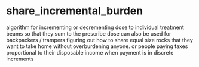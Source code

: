 # share_incremental_burden
algorithm for incrementing or decrementing dose to individual treatment beams so that they sum to the prescribe dose
can also be used for backpackers / trampers figuring out how to share equal size rocks that they want to take home without overburdening anyone.
or people paying taxes proportional to their disposable income when payment is in discrete increments
